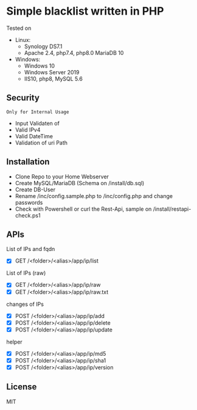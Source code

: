 # Simple blacklist written in PHP

Tested on 
- Linux:
  - Synology DS7.1 
  - Apache 2.4, php7.4, php8.0 MariaDB 10
- Windows: 
  - Windows 10
  - Windows Server 2019
  - IIS10, php8, MySQL 5.6

## Security
`Only for Internal Usage`

- Input Validaten of
 - Valid IPv4
 - Valid DateTime
 - Validation of uri Path

## Installation
- Clone Repo to your Home Webserver
- Create MySQL/MariaDB (Schema on /install/db.sql)
- Create DB-User
- Rename /inc/config.sample.php to /inc/config.php and change passwords
- Check with Powershell or curl the Rest-Api, sample on /install/restapi-check.ps1

## APIs

List of IPs and fqdn
- [x]  GET /\<folder\>/\<alias\>/app/ip/list

List of IPs (raw)
- [x]  GET /\<folder>\/\<alias\>/app/ip/raw
- [x]  GET /\<folder\>/\<alias\>/app/ip/raw.txt

changes of IPs
- [x]  POST /\<folder\>/\<alias\>/app/ip/add
- [x]  POST /\<folder\>/\<alias\>/app/ip/delete
- [x]  POST /\<folder\>/\<alias\>/app/ip/update

helper 
- [x]  POST /\<folder\>/\<alias\>/app/ip/md5
- [x]  POST /\<folder\>/\<alias\>/app/ip/sha1
- [x]  POST /\<folder\>/\<alias\>/app/ip/version

## License

MIT

